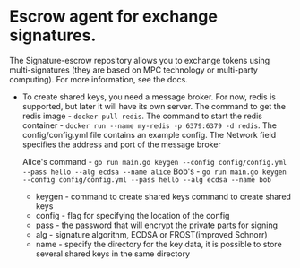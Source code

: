 # Escrow agent for exchange signatures.

The Signature-escrow repository allows you to exchange tokens using multi-signatures (they are based on MPC technology or multi-party computing). For more information, see the docs.

- To create shared keys, you need a message broker. For now, redis is supported, but later it will have its own server.
  The command to get the redis image - ``` docker pull redis ```.
  The command to start the redis container - ``` docker run --name my-redis -p 6379:6379 -d redis ```.
  The config/config.yml file contains an example config. The Network field specifies the address and port of the message broker

  Alice's command - ```go run main.go keygen --config config/config.yml --pass hello --alg ecdsa --name alice```
  Bob's - ``` go run main.go keygen --config config/config.yml --pass hello --alg ecdsa --name bob ```
 
  * keygen - command to create shared keys command to create shared keys
  * config - flag for specifying the location of the config
  * pass - the password that will encrypt the private parts for signing
  * alg - signature algorithm, ECDSA or FROST(improved Schnorr)
  * name - specify the directory for the key data, it is possible to store several shared keys in the same directory